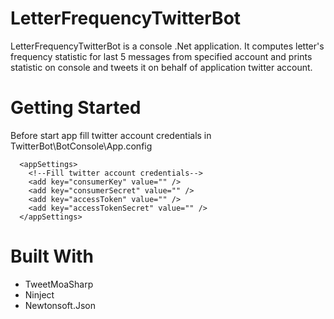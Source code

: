 # LetterFrequencyTwitterBot
LetterFrequencyTwitterBot is a console .Net application. 
It computes letter's frequency statistic for last 5 messages from specified account 
and prints statistic on console and tweets it on behalf of application twitter account.

# Getting Started
Before start app fill twitter account credentials in TwitterBot\BotConsole\App.config
```
  <appSettings>
    <!--Fill twitter account credentials-->
    <add key="consumerKey" value="" />
    <add key="consumerSecret" value="" />
    <add key="accessToken" value="" />
    <add key="accessTokenSecret" value="" />
  </appSettings>
```
# Built With
- TweetMoaSharp
- Ninject
- Newtonsoft.Json
